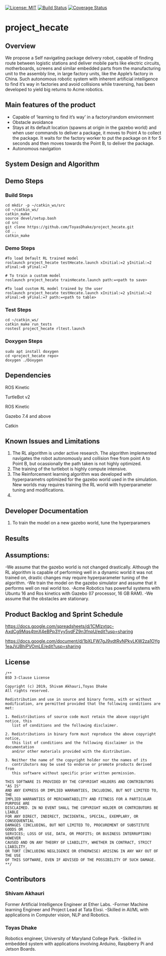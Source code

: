 [![License: MIT](https://img.shields.io/badge/License-MIT-green.svg)](https://github.com/ToyasDhake/project_hecate/blob/master/License) [![Build Status](https://travis-ci.org/ToyasDhake/project_hecate.svg?branch=master)](https://travis-ci.org/ToyasDhake/project_hecate) [![Coverage Status](https://coveralls.io/repos/github/ToyasDhake/project_hecate/badge.svg?branch=master)](https://coveralls.io/github/ToyasDhake/project_hecate?branch=master)


# project_hecate

## Overview 

We propose a Self navigating package delivery robot, capable of finding route between logistic stations and deliver mobile parts like electric circuits, motherboards, screens and similar embedded parts from the manufacturing unit to the assembly line, in large factory units, like the Apple’s factory in China. Such autonomous robotic system with inherent artificial intelligence to find it’s way in factories and avoid collisions while traversing, has been developed to yield big returns to Acme robotics.

## Main features of the product
- Capable of ‘learning to find it’s way’ in a factory/random environment
- Obstacle avoidance
- Stays at its default location (spawns at origin in the gazebo world) and when user commands to deliver a package, it moves to Point A to collect the package. It waits for the factory worker to put the package on it for 5 seconds and then moves towards the Point B, to deliver the package.
- Autonomous navigation

## System Design and Algorithm


## Demo Steps

### Build Steps
```
cd mkdir -p ~/catkin_ws/src
cd ~/catkin_ws/
catkin_make
source devel/setup.bash
cd src
git clone https://github.com/ToyasDhake/project_hecate.git
cd ..
catkin_make
```

### Demo Steps


```
#To load Default RL trained model
roslaunch project_hecate testHecate.launch xInitial:=2 yInitial:=2 xFinal:=0 yFinal:=7

# To train a custom model
roslaunch project_hecate trainHecate.launch path:=<path to save>

#To load custom RL model trained by the user
roslaunch project_hecate testHecate.launch xInitial:=2 yInitial:=2 xFinal:=0 yFinal:=7 path:=<path to table>
```

### Test Steps
```
cd ~/catkin_ws/
catkin_make run_tests
rostest project_hecate rltest.launch
```

### Doxygen Steps
```
sudo apt install doxygen
cd <project_hecate repo>
doxygen ./Doxygen
```

## Dependencies
ROS Kinetic

TurtleBot v2

ROS Kinetic

Gazebo 7.4 and above

Catkin



## Known Issues and Limitations
1. The RL algorithm is under active research. The algorithm implemented navigates the robot autonomously and collision free from point A to Point B, but ocassionally the path taken is not highly optimized. 
2. The training of the turtlebot is highly compute intensive.
3. The Reinforcement learning algorithm was developed with hyperparametrs optimized for the gazebo world used in the simulation. New worlds may requires training the RL world with hyperparameter tuning and modifications.
4. 


## Developer Documentation
1. To train the model on a new gazebo world, tune the hyperparamers

## Results

## Assumptions: 
-We assume that the gazebo world is not changed drastically. Although the RL algorithm is capable of performing well in a dynamic world it was not trained on, drastic changes may require hyperparameter tuning of the algorithm.
-We train the model on the gazebo simulator and assume that it performs well on real world too.
-Acme Robotics has powerful systems with Ubuntu 16 and Ros kinetics with Gazebo (I7 processor, 16 GB RAM).
-We assume that the obstacles are stationary.


## Product Backlog and Sprint Schedule

https://docs.google.com/spreadsheets/d/1CMIzxtqc-AxdCg9Mqs4tmX4eBPp3Yyy5vdFZ9n3fnpU/edit?usp=sharing

https://docs.google.com/document/d/1bXLFW7gJ9vdtRvNPkyLKW2za1OYg1eaJVJBhiPVOmLE/edit?usp=sharing

## License
```
/**
BSD 3-Clause License

Copyright (c) 2019, Shivam Akhauri,Toyas Dhake
All rights reserved.

Redistribution and use in source and binary forms, with or without
modification, are permitted provided that the following conditions are met:

1. Redistributions of source code must retain the above copyright notice, this
   list of conditions and the following disclaimer.

2. Redistributions in binary form must reproduce the above copyright notice,
   this list of conditions and the following disclaimer in the documentation
   and/or other materials provided with the distribution.

3. Neither the name of the copyright holder nor the names of its
   contributors may be used to endorse or promote products derived from
   this software without specific prior written permission.

THIS SOFTWARE IS PROVIDED BY THE COPYRIGHT HOLDERS AND CONTRIBUTORS "AS IS"
AND ANY EXPRESS OR IMPLIED WARRANTIES, INCLUDING, BUT NOT LIMITED TO, THE
IMPLIED WARRANTIES OF MERCHANTABILITY AND FITNESS FOR A PARTICULAR PURPOSE ARE
DISCLAIMED. IN NO EVENT SHALL THE COPYRIGHT HOLDER OR CONTRIBUTORS BE LIABLE
FOR ANY DIRECT, INDIRECT, INCIDENTAL, SPECIAL, EXEMPLARY, OR CONSEQUENTIAL
DAMAGES (INCLUDING, BUT NOT LIMITED TO, PROCUREMENT OF SUBSTITUTE GOODS OR
SERVICES; LOSS OF USE, DATA, OR PROFITS; OR BUSINESS INTERRUPTION) HOWEVER
CAUSED AND ON ANY THEORY OF LIABILITY, WHETHER IN CONTRACT, STRICT LIABILITY,
OR TORT (INCLUDING NEGLIGENCE OR OTHERWISE) ARISING IN ANY WAY OUT OF THE USE
OF THIS SOFTWARE, EVEN IF ADVISED OF THE POSSIBILITY OF SUCH DAMAGE.
**/
```
## Contributors

### Shivam Akhauri 

Former Artificial Intelligence Engineer at Ether Labs. -Former Machine learning Engineer and Project Lead at Tata Elxsi. -Skilled in AI/ML with applications in Computer vision, NLP and Robotics.


### Toyas Dhake

Robotics engineer, University of Maryland College Park. -Skilled in embedded system with applications involving Arduino, Raspberry Pi and Jetson Boards.

